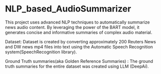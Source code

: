 # NLP_based_AudioSummarizer
This project uses advanced NLP techniques to automatically summarize news audio content. By leveraging the power of the BART model, it generates concise and informative summaries of complex audio material.

Dataset: Dataset is created by converting approximately 200 Reuters News and DW news mp4 files into text using the Automatic Speech Recognition system(SpeechRecognition library).

Ground Truth summaries(aka Golden Reference Summaries) : The ground truth summaries for the entire dataset was created using LLM (DeepAi).
